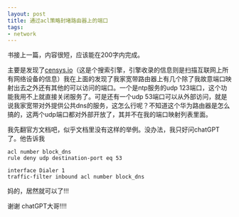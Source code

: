 ```yaml
---
layout: post
title: 通过acl策略封堵路由器上的端口
tags:
- network
---
```


书接上一篇，内容很短，应该能在200字内完成。

主要是发现了[censys.io](https://search.censys.io/)（这是个搜索引擎，引擎收录的信息则是扫描互联网上所有网络设备的信息）我在上面的发现了我家宽带路由器上有几个除了我故意端口映射出去之外还有其他的可以访问的端口。一个是ntp服务的udp 123端口，这个功能我用不上就直接关闭服务了。可是还有一个udp 53端口可以从外部访问，就是说我家宽带对外提供公共dns的服务，这怎么行呢？不知道这个华为路由器是怎么搞的，这两个udp端口都对外部开放了，其并不在我的端口映射列表里面。

我先翻官方文档吧，似乎文档里没有这样的举例。没办法，我只好问chatGPT了。他告诉我

```
acl number block_dns
rule deny udp destination-port eq 53

interface Dialer 1
traffic-filter inbound acl number block_dns
```

妈的，居然就可以了!!!

谢谢 chatGPT大哥!!!!

